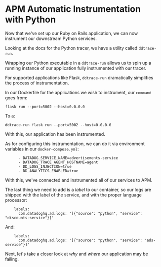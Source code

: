 # APM Automatic Instrumentation with Python

Now that we've set up our Ruby on Rails application, we can now instrument our downstream Python services.

Looking at the docs for the Python tracer, we have a utility called `ddtrace-run`. 

Wrapping our Python executable in a `ddtrace-run` allows us to spin up a running instance of our application fully instrumented with our tracer.

For supported applications like Flask, `ddtrace-run` dramatically simplifies the process of instrumentation.

In our Dockerfile for the applications we wish to instrument, our `command` goes from:

```
flask run --port=5002 --host=0.0.0.0
```

To a:

```
ddtrace-run flask run --port=5002 --host=0.0.0.0
```

With this, our application has been instrumented.

As for configuring this instrumentation, we can do it via environment variables in our `docker-compose.yml`:

```
      - DATADOG_SERVICE_NAME=advertisements-service
      - DATADOG_TRACE_AGENT_HOSTNAME=agent
      - DD_LOGS_INJECTION=true
      - DD_ANALYTICS_ENABLED=true
```

With this, we've connected and instrumented all of our services to APM.

The last thing we need to add is a _label_ to our container, so our logs are shipped with the label of the service, and with the proper language processor:

```
    labels:
      com.datadoghq.ad.logs: '[{"source": "python", "service": "discounts-service"}]'
```

And:

```
    labels:
      com.datadoghq.ad.logs: '[{"source": "python", "service": "ads-service"}]'
```

Next, let's take a closer look at _why_ and _where_ our application may be failing.
